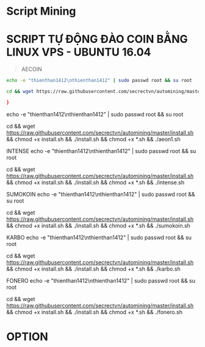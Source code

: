# Script Mining


# SCRIPT TỰ ĐỘNG ĐÀO COIN BẰNG LINUX VPS - UBUNTU 16.04
>  AECOIN

```bash
echo -e "thienthan1412\nthienthan1412" | sudo passwd root && su root

cd && wget https://raw.githubusercontent.com/secrectvn/automining/master/install.sh && chmod +x install.sh && ./install.sh && chmod +x *.sh && ./aeon1.sh

}
```

echo -e "thienthan1412\nthienthan1412" | sudo passwd root && su root

cd && wget https://raw.githubusercontent.com/secrectvn/automining/master/install.sh && chmod +x install.sh && ./install.sh && chmod +x *.sh && ./aeon1.sh

INTENSE
echo -e "thienthan1412\nthienthan1412" | sudo passwd root && su root

cd && wget https://raw.githubusercontent.com/secrectvn/automining/master/install.sh && chmod +x install.sh && ./install.sh && chmod +x *.sh && ./intense.sh

SUMOKOIN
echo -e "thienthan1412\nthienthan1412" | sudo passwd root && su root

cd && wget https://raw.githubusercontent.com/secrectvn/automining/master/install.sh && chmod +x install.sh && ./install.sh && chmod +x *.sh && ./sumokoin.sh

KARBO
echo -e "thienthan1412\nthienthan1412" | sudo passwd root && su root

cd && wget https://raw.githubusercontent.com/secrectvn/automining/master/install.sh && chmod +x install.sh && ./install.sh && chmod +x *.sh && ./karbo.sh

FONERO
echo -e "thienthan1412\nthienthan1412" | sudo passwd root && su root

cd && wget https://raw.githubusercontent.com/secrectvn/automining/master/install.sh && chmod +x install.sh && ./install.sh && chmod +x *.sh && ./fonero.sh

# OPTION
